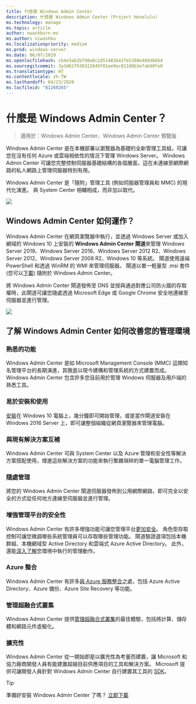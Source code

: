 ```yaml
---
title: 什麼是 Windows Admin Center
description: 什麼是 Windows Admin Center (Project Honolulu)
ms.technology: manage
ms.topic: article
author: nwashburn-ms
ms.author: niwashbu
ms.localizationpriority: medium
ms.prod: windows-server
ms.date: 06/07/2019
ms.openlocfilehash: cb4e3ab2bf98a0c2d51483642fe5388e468dbbb4
ms.sourcegitcommit: 3a3d62f938322849f81ee9ec01186b3e7ab90fe0
ms.translationtype: HT
ms.contentlocale: zh-TW
ms.lasthandoff: 04/23/2020
ms.locfileid: "81269265"
---
```

# <a name="what-is-windows-admin-center"></a>什麼是 Windows Admin Center？

> 適用於：Windows Admin Center、Windows Admin Center 預覽版

Windows Admin Center 是在本機部署以瀏覽器為基礎的全新管理工具組，可讓您在沒有任何 Azure 或雲端相依性的情況下管理 Windows Server。 Windows Admin Center 可讓您完整控制伺服器基礎結構的各個層面，這在未連線至網際網路的私人網路上管理伺服器特別有用。

Windows Admin Center 是「隨附」管理工具 (例如伺服器管理員和 MMC) 的現代化演進。 與 System Center 相輔相成，而非加以取代。

![](../media/wac-complements.png)

## <a name="how-does-windows-admin-center-work"></a>Windows Admin Center 如何運作？

Windows Admin Center 在網頁瀏覽器中執行，並透過 Windows Server 或加入網域的 Windows 10 上安裝的 **Windows Admin Center 閘道**來管理 Windows Server 2019、Windows Server 2016、Windows Server 2012 R2、Windows Server 2012、Windows Server 2008 R2、Windows 10 等系統。 閘道使用遠端 PowerShell 和透過 WinRM 的 WMI 來管理伺服器。 閘道以單一輕量型 .msi 套件 (您可以[下載](https://aka.ms/windowsadmincenter)) 隨附於 Windows Admin Center。

將 Windows Admin Center 閘道發佈至 DNS 並授與通過對應公司防火牆的存取權時，此閘道可讓您隨處透過 Microsoft Edge 或 Google Chrome 安全地連線至伺服器並進行管理。

![](../media/architecture.png)

## <a name="learn-how-windows-admin-center-improves-your-management-environment"></a>了解 Windows Admin Center 如何改善您的管理環境

### <a name="familiar-functionality"></a>**熟悉的功能**

Windows Admin Center 是如 Microsoft Management Console (MMC) 這類知名管理平台的長期演進，其徹底以現今建構和管理系統的方式建置而成。 Windows Admin Center 包含許多您目前用於管理 Windows 伺服器及用戶端的熟悉工具。

### <a name="easy-to-install-and-use"></a>**易於安裝和使用**

[安裝](../deploy/install.md)在 Windows 10 電腦上，幾分鐘即可開始管理，或是當作閘道安裝在 Windows 2016 Server 上，即可讓整個組織從網頁瀏覽器來管理電腦。

### <a name="complements-existing-solutions"></a>**與現有解決方案互補**

Windows Admin Center 可與 System Center 以及 Azure 管理和安全性等解決方案搭配使用，增進這些解決方案的功能來執行繁雜瑣碎的單一電腦管理工作。

### <a name="manage-from-anywhere"></a>**隨處管理**

將您的 Windows Admin Center 閘道伺服器發佈到公用網際網路，即可完全以安全的方式從任何地方連線至伺服器並進行管理。

### <a name="enhanced-security-for-your-management-platform"></a>**增強管理平台的安全性**

Windows Admin Center 有許多增強功能可讓您管理平台[更加安全](../plan/user-access-options.md)。 角色型存取控制可讓您微調哪些系統管理員可以存取哪些管理功能。 閘道驗證選項包括本機群組、本機網域型 Active Directory 和雲端式 Azure Active Directory。  此外，還能[深入了解](../use/logging.md)您環境中執行的管理動作。

### <a name="azure-integration"></a>**Azure 整合**

Windows Admin Center 有許多[與 Azure 服務整合](../plan/azure-integration-options.md)之處，包括 Azure Active Directory、Azure 備份、Azure Site Recovery 等功能。

### <a name="manage-hyper-converged-clusters"></a>**管理超融合式叢集**

Windows Admin Center 提供[管理超融合式叢集](../use/manage-hyper-converged.md)的最佳體驗，包括將計算、儲存體和網路元件虛擬化。

### <a name="extensibility"></a>**擴充性**

Windows Admin Center 從一開始即是以擴充性為考量而建置，讓 Microsoft 和協力廠商開發人員有能建置超越目前供應項目的工具和解決方案。 Microsoft 提供可讓開發人員針對 Windows Admin Center 自行建置其工具的 [SDK](../extend/extensibility-overview.md)。

> [!Tip]
> 準備好安裝 Windows Admin Center 了嗎？ [立即下載](https://aka.ms/windowsadmincenter)
